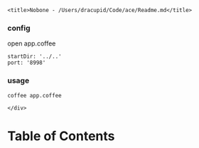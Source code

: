 <!DOCTYPE html>
<html>
<head>
	<link rel="stylesheet" type="text/css" href="assets/markdown/sh/shCoreDefault.css?noboneAssets">
	<link rel="stylesheet" type="text/css" href="assets/markdown/default.css?noboneAssets">

	<title>Nobone - /Users/dracupid/Code/ace/Readme.md</title>
</head>
<body>

<div id="main">
	<div>
		<h3 id="config">config</h3>
<p>open app.coffee</p>
<pre><code class="lang-coffee">startDir: &#39;../..&#39;
port: &#39;8998&#39;
</code></pre>
<h3 id="usage">usage</h3>
<pre><code class="lang-bash">coffee app.coffee
</code></pre>

	</div>
</div>

<div id="toc">
	<h1>Table of Contents</h1>
	<div class="content"></div>
</div>

<script type="text/javascript" src="assets/markdown/sh/shCore.js?noboneAssets"></script>
<script type="text/javascript" src="assets/markdown/sh/brushes.js?noboneAssets"></script>
<script type="text/javascript" src="assets/markdown/main.js?noboneAssets"></script>

</body>
</html>
